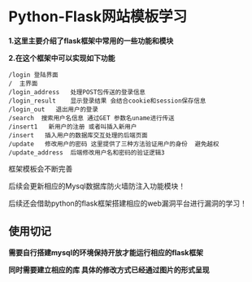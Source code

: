 # Python-Flask网站模板学习 #

**1.这里主要介绍了flask框架中常用的一些功能和模块**

**2.在这个框架中可以实现如下功能**

    /login 登陆界面
    /  主界面
    /login_address   处理POST包传送的登录信息
    /login_result    显示登录结果 会结合cookie和session保存信息
    /login_out   退出用户的登录
    /search  搜索用户名信息 通过GET 参数名uname进行传送
    /insert1   新用户的注册 或者叫插入新用户
    /insert   插入用户的数据库交互处理的后端页面
    /update   修改用户的密码 这里提供了三种方法验证用户的身份  避免越权
    /update_address  后端修改用户名和密码的验证逻辑3

框架模板会不断完善

后续会更新相应的Mysql数据库防火墙防注入功能模块！

后续还会借助python的flask框架搭建相应的web漏洞平台进行漏洞的学习！

## 使用切记 ##

**需要自行搭建mysql的环境保持开放才能运行相应的flask框架**

**同时需要建立相应的库 具体的修改方式已经通过图片的形式呈现**